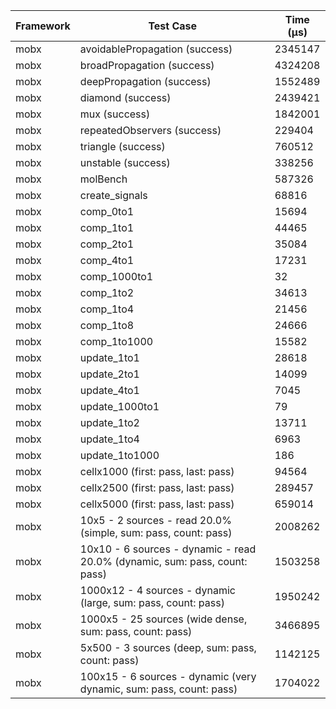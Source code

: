 | Framework | Test Case | Time (μs) |
| --- | --- | --- |
| mobx | avoidablePropagation (success) | 2345147 |
| mobx | broadPropagation (success) | 4324208 |
| mobx | deepPropagation (success) | 1552489 |
| mobx | diamond (success) | 2439421 |
| mobx | mux (success) | 1842001 |
| mobx | repeatedObservers (success) | 229404 |
| mobx | triangle (success) | 760512 |
| mobx | unstable (success) | 338256 |
| mobx | molBench | 587326 |
| mobx | create_signals | 68816 |
| mobx | comp_0to1 | 15694 |
| mobx | comp_1to1 | 44465 |
| mobx | comp_2to1 | 35084 |
| mobx | comp_4to1 | 17231 |
| mobx | comp_1000to1 | 32 |
| mobx | comp_1to2 | 34613 |
| mobx | comp_1to4 | 21456 |
| mobx | comp_1to8 | 24666 |
| mobx | comp_1to1000 | 15582 |
| mobx | update_1to1 | 28618 |
| mobx | update_2to1 | 14099 |
| mobx | update_4to1 | 7045 |
| mobx | update_1000to1 | 79 |
| mobx | update_1to2 | 13711 |
| mobx | update_1to4 | 6963 |
| mobx | update_1to1000 | 186 |
| mobx | cellx1000 (first: pass, last: pass) | 94564 |
| mobx | cellx2500 (first: pass, last: pass) | 289457 |
| mobx | cellx5000 (first: pass, last: pass) | 659014 |
| mobx | 10x5 - 2 sources - read 20.0% (simple, sum: pass, count: pass) | 2008262 |
| mobx | 10x10 - 6 sources - dynamic - read 20.0% (dynamic, sum: pass, count: pass) | 1503258 |
| mobx | 1000x12 - 4 sources - dynamic (large, sum: pass, count: pass) | 1950242 |
| mobx | 1000x5 - 25 sources (wide dense, sum: pass, count: pass) | 3466895 |
| mobx | 5x500 - 3 sources (deep, sum: pass, count: pass) | 1142125 |
| mobx | 100x15 - 6 sources - dynamic (very dynamic, sum: pass, count: pass) | 1704022 |
